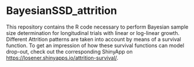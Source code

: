 # BayesianSSD_attrition

This repository contains the R code necessary to perform Bayesian sample size determination for longitudinal trials with linear or log-linear growth. Different Attrition patterns are taken into account by means of a survival function. To get an impression of how these survival functions can model drop-out, check out the corresponding ShinyApp on https://losener.shinyapps.io/attrition-survival/.
